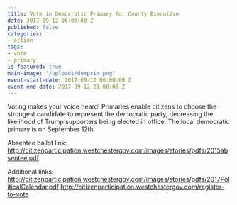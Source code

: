 ```yaml
---
title: Vote in Democratic Primary for County Executive
date: 2017-09-12 06:00:00 Z
published: false
categories:
- action
tags:
- vote
- primary
is featured: true
main-image: "/uploads/demprim.png"
event-start-date: 2017-09-12 06:00:00 Z
event-end-date: 2017-09-12 21:00:00 Z
---
```


Voting makes your voice heard! Primaries enable citizens to choose the strongest candidate to represent the democratic party, decreasing the likelihood of Trump supporters being elected in office. The local democratic primary is on September 12th.

Absentee ballot link:
http://citizenparticipation.westchestergov.com/images/stories/pdfs/2015absentee.pdf

Additional links:
http://citizenparticipation.westchestergov.com/images/stories/pdfs/2017PoliticalCalendar.pdf
http://citizenparticipation.westchestergov.com/register-to-vote